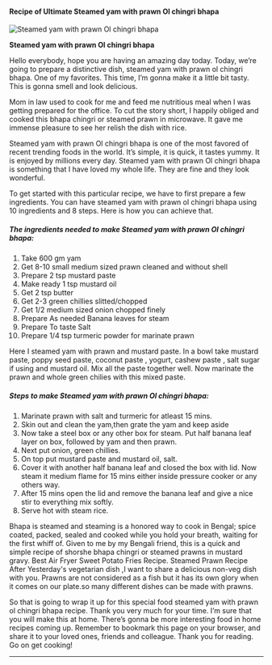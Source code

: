             

#### Recipe of Ultimate Steamed yam with prawn Ol chingri bhapa

![Steamed yam with prawn Ol chingri bhapa](https://img-global.cpcdn.com/recipes/0e49f451ff7223cc/751x532cq70/steamed-yam-with-prawn-ol-chingri-bhapa-recipe-main-photo.jpg)

**Steamed yam with prawn Ol chingri bhapa**

Hello everybody, hope you are having an amazing day today. Today, we’re going to prepare a distinctive dish, steamed yam with prawn ol chingri bhapa. One of my favorites. This time, I’m gonna make it a little bit tasty. This is gonna smell and look delicious.

Mom in law used to cook for me and feed me nutritious meal when I was getting prepared for the office. To cut the story short, I happily obliged and cooked this bhapa chingri or steamed prawn in microwave. It gave me immense pleasure to see her relish the dish with rice.

Steamed yam with prawn Ol chingri bhapa is one of the most favored of recent trending foods in the world. It’s simple, it is quick, it tastes yummy. It is enjoyed by millions every day. Steamed yam with prawn Ol chingri bhapa is something that I have loved my whole life. They are fine and they look wonderful.

To get started with this particular recipe, we have to first prepare a few ingredients. You can have steamed yam with prawn ol chingri bhapa using 10 ingredients and 8 steps. Here is how you can achieve that.

##### The ingredients needed to make Steamed yam with prawn Ol chingri bhapa:

1.  Take 600 gm yam
2.  Get 8-10 small medium sized prawn cleaned and without shell
3.  Prepare 2 tsp mustard paste
4.  Make ready 1 tsp mustard oil
5.  Get 2 tsp butter
6.  Get 2-3 green chillies slitted/chopped
7.  Get 1/2 medium sized onion chopped finely
8.  Prepare As needed Banana leaves for steam
9.  Prepare To taste Salt
10.  Prepare 1/4 tsp turmeric powder for marinate prawn

Here I steamed yam with prawn and mustard paste. In a bowl take mustard paste, poppy seed paste, coconut paste , yogurt, cashew paste , salt sugar if using and mustard oil. Mix all the paste together well. Now marinate the prawn and whole green chilies with this mixed paste.

##### Steps to make Steamed yam with prawn Ol chingri bhapa:

1.  Marinate prawn with salt and turmeric for atleast 15 mins.
2.  Skin out and clean the yam,then grate the yam and keep aside
3.  Now take a steel box or any other box for steam. Put half banana leaf layer on box, followed by yam and then prawn.
4.  Next put onion, green chillies.
5.  On top put mustard paste and mustard oil, salt.
6.  Cover it with another half banana leaf and closed the box with lid. Now steam it medium flame for 15 mins either inside pressure cooker or any others way.
7.  After 15 mins open the lid and remove the banana leaf and give a nice stir to everything mix softly.
8.  Serve hot with steam rice.

Bhapa is steamed and steaming is a honored way to cook in Bengal; spice coated, packed, sealed and cooked while you hold your breath, waiting for the first whiff of. Given to me by my Bengali friend, this is a quick and simple recipe of shorshe bhapa chingri or steamed prawns in mustard gravy. Best Air Fryer Sweet Potato Fries Recipe. Steamed Prawn Recipe After Yesterday's vegetarian dish ,I want to share a delicious non-veg dish with you. Prawns are not considered as a fish but it has its own glory when it comes on our plate.so many different dishes can be made with prawns.

So that is going to wrap it up for this special food steamed yam with prawn ol chingri bhapa recipe. Thank you very much for your time. I’m sure that you will make this at home. There’s gonna be more interesting food in home recipes coming up. Remember to bookmark this page on your browser, and share it to your loved ones, friends and colleague. Thank you for reading. Go on get cooking!

* * *